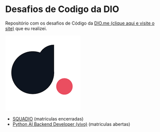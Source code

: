 # Desafios de Codigo da DIO
Repositório com os desafios de Código da <a href="https://web.dio.me">DIO.me (clique aqui e visite o site)</a> que eu realizei.

<img src="img/diome.png">

- <a href="./SQUADIO">SQUADIO</a> (matriculas encerradas)
- <a href="./Pyvivo">Python AI Backend Developer (vivo)</a> (matriculas abertas)
